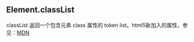 ## Element.classList

classList 返回一个包含元素 class 属性的 token list。html5新加入的属性，参见：[MDN](https://developer.mozilla.org/zh-CN/docs/Web/API/Element/classList)